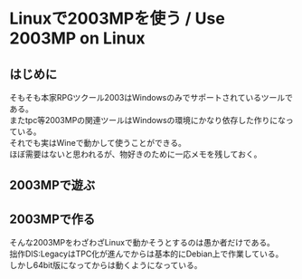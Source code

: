 # Linuxで2003MPを使う / Use 2003MP on Linux  
## はじめに  
そもそも本家RPGツクール2003はWindowsのみでサポートされているツールである。  
またtpc等2003MPの関連ツールはWindowsの環境にかなり依存した作りになっている。  
それでも実はWineで動かして使うことができる。  
ほぼ需要はないと思われるが、物好きのために一応メモを残しておく。  
  
## 2003MPで遊ぶ
  
## 2003MPで作る
そんな2003MPをわざわざLinuxで動かそうとするのは愚か者だけである。  
拙作DIS:LegacyはTPC化が進んでからは基本的にDebian上で作業している。  
しかし64bit版になってからは動くようになっている。  
